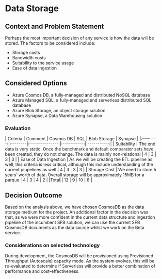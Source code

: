 # Data Storage

## Context and Problem Statement

Perhaps the most important decision of any service is how the data will be stored. The factors to be considered include:

* Storage costs
* Bandwidth costs
* Suitability to the service usage
* Ease of data ingestion 

## Considered Options
- Azure Cosmos DB, a fully-managed and distributed NoSQL database
- Azure Managed SQL, a fully-managed and serverless distributed SQL database
- Azure Blob Storage, an object storage solution
- Azure Synapse, a Data Warehousing solution

### Evaluation

| Criteria | Comment | Cosmos DB | SQL | Blob Storage | Synapse | 
|:--------:|:--------|:---------------:|:-----------:|:-----------:|
| Suitability | The end data is very static. Once the benchmark and default comparator sets have been created, they do not change. The data is mainly non-relational | 4 | 3 | 3 | 3 |
| Ease of Data Ingestion | As we will be creating the ETL pipeline as well, this criteria is less critical, although this include understanding of the current piupelines as well | 4 | 3 | 3 | 3 |
| Storage Cost | We need to store 5 years' worth of data. Overall storage will be approximately 15MB for a parque  | 4 | 3 | 4 | 2 |
|Total|| 12 | 9 | 10 | 8 |

## Decision Outcome

Based on the analysis above, we have chosen CosmosDB as the data storage medium for the project. An additional factor in the decision was that, as we were more confident in the current data structure and ingestion pipeline of the incumbent SFB solution, we can use the current SFB CosmosDB documents as the data source whilst we work on the Beta service.

### Considerations on selected technology 

During development, the CosmosDB will be provisioned using Provisioned Throughput (Autoscale) capacity mode. As the system evolves, this will be re-evaluated to determine if Serverless will provide a better combination of performance and cost-effectiveness.
